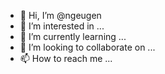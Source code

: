 - 👋 Hi, I’m @ngeugen
- 👀 I’m interested in ...
- 🌱 I’m currently learning ...
- 💞️ I’m looking to collaborate on ...
- 📫 How to reach me ...

<!---
ngeugen/ngeugen is a ✨ special ✨ repository because its `README.md` (this file) appears on your GitHub profile.
You can click the Preview link to take a look at your changes.
--->

